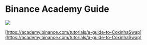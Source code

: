 # Binance Academy Guide

![](<../.gitbook/assets/Screenshot 2021-04-20 at 3.45.02 PM.png>)

[https://academy.binance.com/tutorials/a-guide-to-CoxinhaSwap](https://academy.binance.com/tutorials/a-guide-to-CoxinhaSwap)
